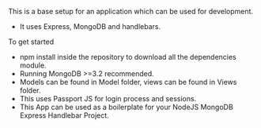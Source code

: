 This is a base setup for an application which can be used for development.
- It uses Express, MongoDB and handlebars.

To get started
- npm install inside the repository to download all the dependencies module.
- Running MongoDB >=3.2 recommended.
- Models can be found in Model folder, views can be found in Views folder.
- This uses Passport JS for login process and sessions. 
- This App can be used as a boilerplate for your NodeJS MongoDB Express Handlebar Project.
